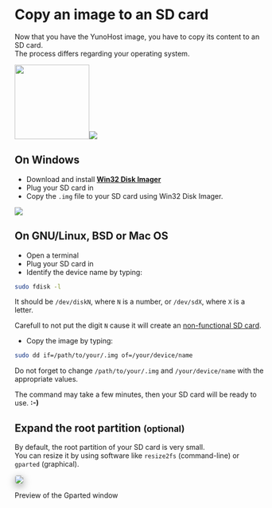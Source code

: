 # Copy an image to an SD card

Now that you have the YunoHost image, you have to copy its content to an SD card.    
The process differs regarding your operating system.

<img src="https://yunohost.org/images/sdcard.jpg" width=150><img src="https://yunohost.org/images/micro-sd-card.jpg">

## On Windows

* Download and install **[Win32 Disk Imager](http://sourceforge.net/projects/win32diskimager/)**
* Plug your SD card in
* Copy the `.img` file to your SD card using Win32 Disk Imager.

<img src="https://yunohost.org/images/win32diskimager.png">

## On GNU/Linux, BSD or Mac OS

* Open a terminal
* Plug your SD card in
* Identify the device name by typing:

```bash
sudo fdisk -l
```

It should be `/dev/diskN`, where `N` is a number, or `/dev/sdX`, where `X` is a letter.

Carefull to not put the digit `N` cause it will create an [non-functional SD card](https://raspberrypi.stackexchange.com/questions/11880/sd-card-doesnt-works-after-dd).

* Copy the image by typing:

```bash
sudo dd if=/path/to/your/.img of=/your/device/name
```

<span class="glyphicon glyphicon-warning-sign"></span> Do not forget to change `/path/to/your/.img` and `/your/device/name` with the appropriate values.

The command may take a few minutes, then your SD card will be ready to use. **:-)**

## Expand the root partition <small>(optional)</small>

By default, the root partition of your SD card is very small.    
You can resize it by using software like `resize2fs` (command-line) or `gparted` (graphical).

<img src="https://yunohost.org/images/gparted.jpg" style="max-width:100%;border-radius: 5px;border: 1px solid rgba(0,0,0,0.15);box-shadow: 0 5px 15px rgba(0,0,0,0.35);">

<p class="text-muted">Preview of the Gparted window</p>
